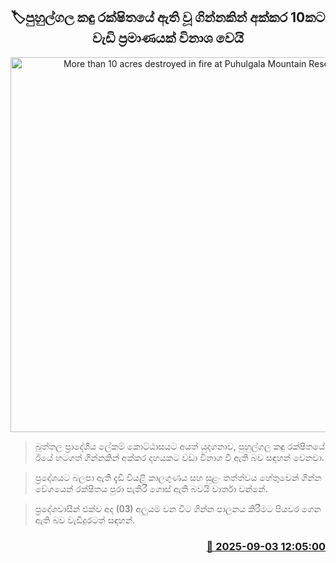<p align='center'><b><h2 align='center' title='More than 10 acres destroyed in fire at Puhulgala Mountain Reserve'>🏷පුහුල්ගල කඳු රක්ෂිතයේ ඇති වූ ගින්නකින් අක්කර 10කට වැඩි ප්‍රමාණයක් විනාශ වෙයි</h2></b></p>
<p align='center'><img src='https://helakuru.sgp1.cdn.digitaloceanspaces.com/esana/images/lib/punagala-fire.jpg' width='600' alt='More than 10 acres destroyed in fire at Puhulgala Mountain Reserve'></p>

> බුත්තල ප්‍රාදේශීය ලේකම් කොට්ඨාසයට අයත් යුදගනාව, පුහුල්ගල කඳු රක්ෂිතයේ ඊයේ හටගත් ගින්නකින් අක්කර දහයකට වඩා විනාශ වී ඇති බව සඳහන් වෙනවා.

> ප්‍රදේශයට බලපා ඇති දැඩි වියළි කාලගුණය සහ සුළං තත්ත්වය හේතුවෙන් ගින්න වේගයෙන් රක්ෂිතය පුරා පැතිරී ගොස් ඇති බවයි වාර්තා වන්නේ.

> ප්‍රදේශවාසීන් එක්ව අද (03) අලුයම වන විට ගින්න පාලනය කිරීමට පියවර ගෙන ඇති බව වැඩිදුරටත් සඳහන්.



<h3 align='right'><a href='https://www.helakuru.lk/esana/p/113302/'>📅 2025-09-03 12:05:00</a></h3>
